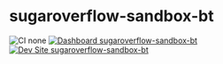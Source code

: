 # sugaroverflow-sandbox-bt

![CI none](https://img.shields.io/badge/ci-none-orange.svg)
[![Dashboard sugaroverflow-sandbox-bt](https://img.shields.io/badge/dashboard-sugaroverflow_sandbox_bt-yellow.svg)](https://dashboard.pantheon.io/sites/47ff2324-752b-4937-9edb-011d47a25f51#dev/code)
[![Dev Site sugaroverflow-sandbox-bt](https://img.shields.io/badge/site-sugaroverflow_sandbox_bt-blue.svg)](http://dev-sugaroverflow-sandbox-bt.pantheonsite.io/)
